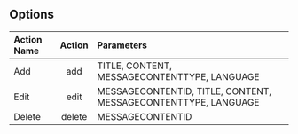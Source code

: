 ## Options

Action Name | Action | Parameters
:----------- |:-------------:| :-----------
Add  |add | TITLE, CONTENT, MESSAGECONTENTTYPE, LANGUAGE
Edit  |edit | MESSAGECONTENTID, TITLE, CONTENT, MESSAGECONTENTTYPE, LANGUAGE
Delete  |delete | MESSAGECONTENTID


